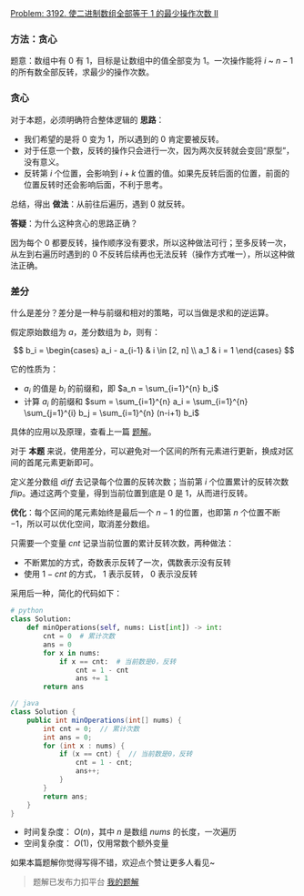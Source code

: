 [Problem: 3192. 使二进制数组全部等于 1 的最少操作次数 II](https://leetcode.cn/problems/minimum-operations-to-make-binary-array-elements-equal-to-one-ii/description/)

### 方法：贪心

题意：数组中有 $0$ 有 $1$，目标是让数组中的值全部变为 $1$。一次操作能将 $i$ ~ $n-1$ 的所有数全部反转，求最少的操作次数。

### 贪心

对于本题，必须明确符合整体逻辑的 **思路**：

- 我们希望的是将 $0$ 变为 $1$，所以遇到的 $0$ 肯定要被反转。
- 对于任意一个数，反转的操作只会进行一次，因为两次反转就会变回“原型”，没有意义。
- 反转第 $i$ 个位置，会影响到 $i+k$ 位置的值。如果先反转后面的位置，前面的位置反转时还会影响后面，不利于思考。

总结，得出 **做法**：从前往后遍历，遇到 $0$ 就反转。

**答疑**：为什么这种贪心的思路正确？

因为每个 $0$ 都要反转，操作顺序没有要求，所以这种做法可行；至多反转一次，从左到右遍历时遇到的 $0$ 不反转后续再也无法反转（操作方式唯一），所以这种做法正确。

### 差分

什么是差分？差分是一种与前缀和相对的策略，可以当做是求和的逆运算。

假定原始数组为 $a$，差分数组为 $b$，则有：

$$
b_i =
\begin{cases}
a_i - a_{i-1} & i \in [2, n] \\
a_1 & i = 1
\end{cases}
$$

它的性质为：

- $a_i$ 的值是 $b_i$ 的前缀和，即 $a_n = \sum_{i=1}^{n} b_i$  
- 计算 $a_i$ 的前缀和 $sum = \sum_{i=1}^{n} a_i = \sum_{i=1}^{n} \sum_{j=1}^{i} b_j = \sum_{i=1}^{n} (n-i+1) b_i$

具体的应用以及原理，查看上一篇 [题解](https://leetcode.cn/problems/minimum-operations-to-make-binary-array-elements-equal-to-one-i/solutions/2955203/mo-ni-tan-xin-chai-fen-xiang-xi-tui-dao-0yw2q/)。

对于 **本题** 来说，使用差分，可以避免对一个区间的所有元素进行更新，换成对区间的首尾元素更新即可。

定义差分数组 $diff$ 去记录每个位置的反转次数；当前第 $i$ 个位置累计的反转次数 $flip$。通过这两个变量，得到当前位置到底是 $0$ 是 $1$，从而进行反转。

**优化**：每个区间的尾元素始终是最后一个 $n-1$ 的位置，也即第 $n$ 个位置不断 $-1$，所以可以优化空间，取消差分数组。

只需要一个变量 $cnt$ 记录当前位置的累计反转次数，两种做法：

- 不断累加的方式，奇数表示反转了一次，偶数表示没有反转
- 使用 $1-cnt$ 的方式， $1$ 表示反转， $0$ 表示没反转

采用后一种，简化的代码如下：

```Python
# python
class Solution:
    def minOperations(self, nums: List[int]) -> int:
        cnt = 0  # 累计次数
        ans = 0
        for x in nums:
            if x == cnt:  # 当前数是0，反转
                cnt = 1 - cnt
                ans += 1
        return ans
```

```Java
// java
class Solution {
    public int minOperations(int[] nums) {
        int cnt = 0;  // 累计次数
        int ans = 0;
        for (int x : nums) {
            if (x == cnt) {  // 当前数是0，反转
                cnt = 1 - cnt;
                ans++;
            }
        }
        return ans;
    }
}
```

- 时间复杂度： $O(n)$，其中 $n$ 是数组 $nums$ 的长度，一次遍历
- 空间复杂度： $O(1)$，仅用常数个额外变量

如果本篇题解你觉得写得不错，欢迎点个赞让更多人看见~

> 题解已发布力扣平台 [我的题解](https://leetcode.cn/problems/minimum-operations-to-make-binary-array-elements-equal-to-one-ii/solutions/2955306/tan-xin-chai-fen-you-hua-xiang-xi-tui-da-75x9/)
